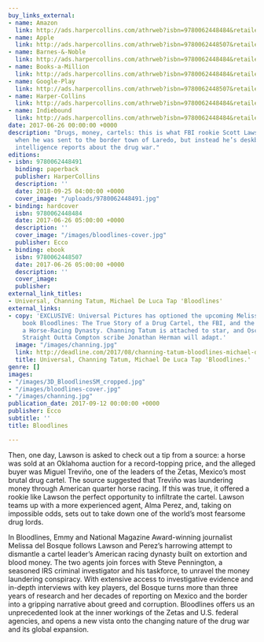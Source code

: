 ```yaml
---
buy_links_external:
- name: Amazon
  link: http://ads.harpercollins.com/athrweb?isbn=9780062448484&retailer=amazon&locale=US
- name: Apple
  link: http://ads.harpercollins.com/athrweb?isbn=9780062448507&retailer=apple&locale=US
- name: Barnes-&-Noble
  link: http://ads.harpercollins.com/athrweb?isbn=9780062448484&retailer=barnesandnoble&locale=US
- name: Books-a-Million
  link: http://ads.harpercollins.com/athrweb?isbn=9780062448484&retailer=booksamillion&locale=US
- name: Google-Play
  link: http://ads.harpercollins.com/athrweb?isbn=9780062448507&retailer=googleplay&locale=US
- name: Harper-Collins
  link: http://ads.harpercollins.com/athrweb?isbn=9780062448484&retailer=harpercollins&locale=US
- name: Indiebound
  link: http://ads.harpercollins.com/athrweb?isbn=9780062448484&retailer=indiebound&locale=US
date: 2017-06-26 00:00:00 +0000
description: "Drugs, money, cartels: this is what FBI rookie Scott Lawson expected
  when he was sent to the border town of Laredo, but instead he’s deskbound writing
  intelligence reports about the drug war."
editions:
- isbn: 9780062448491
  binding: paperback
  publisher: HarperCollins
  description: ''
  date: 2018-09-25 04:00:00 +0000
  cover_image: "/uploads/9780062448491.jpg"
- binding: hardcover
  isbn: 9780062448484
  date: 2017-06-26 05:00:00 +0000
  description: ''
  cover_image: "/images/bloodlines-cover.jpg"
  publisher: Ecco
- binding: ebook
  isbn: 9780062448507
  date: 2017-06-26 05:00:00 +0000
  description: ''
  cover_image: 
  publisher: 
external_link_titles:
- Universal, Channing Tatum, Michael De Luca Tap 'Bloodlines'
external_links:
- copy: 'EXCLUSIVE: Universal Pictures has optioned the upcoming Melissa Del Bosque
    book Bloodlines: The True Story of a Drug Cartel, the FBI, and the Battle for
    a Horse-Racing Dynasty. Channing Tatum is attached to star, and Oscar-nominated
    Straight Outta Compton scribe Jonathan Herman will adapt.'
  image: "/images/channing.jpg"
  link: http://deadline.com/2017/08/channing-tatum-bloodlines-michael-deluca-jonathan-herman-drug-cartel-fbi-movie-universal-pictures-1202149656
  title: Universal, Channing Tatum, Michael De Luca Tap 'Bloodlines.'
genre: []
images:
- "/images/3D_BloodlinesSM_cropped.jpg"
- "/images/bloodlines-cover.jpg"
- "/images/channing.jpg"
publication_date: 2017-09-12 00:00:00 +0000
publisher: Ecco
subtitle: ''
title: Bloodlines

---
```

Then, one day, Lawson is asked to check out a tip from a source: a horse was sold at an Oklahoma auction for a record-topping price, and the alleged buyer was Miguel Treviño, one of the leaders of the Zetas, Mexico’s most brutal drug cartel. The source suggested that Treviño was laundering money through American quarter horse racing. If this was true, it offered a rookie like Lawson the perfect opportunity to infiltrate the cartel. Lawson teams up with a more experienced agent, Alma Perez, and, taking on impossible odds, sets out to take down one of the world’s most fearsome drug lords.

In Bloodlines, Emmy and National Magazine Award-winning journalist Melissa del Bosque follows Lawson and Perez’s harrowing attempt to dismantle a cartel leader’s American racing dynasty built on extortion and blood money. The two agents join forces with Steve Pennington, a seasoned IRS criminal investigator and his taskforce, to unravel the money laundering conspiracy. With extensive access to investigative evidence and in-depth interviews with key players, del Bosque turns more than three years of research and her decades of reporting on Mexico and the border into a gripping narrative about greed and corruption. Bloodlines offers us an unprecedented look at the inner workings of the Zetas and U.S. federal agencies, and opens a new vista onto the changing nature of the drug war and its global expansion.